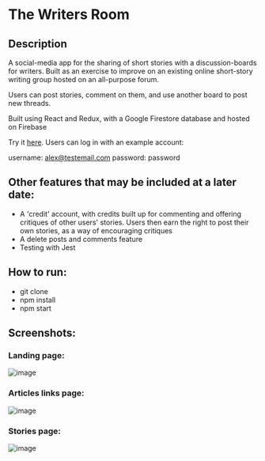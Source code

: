 
# The Writers Room #

## Description ## 

A social-media app for the sharing of short stories with a discussion-boards for writers. Built as an exercise to improve on an existing online short-story writing group hosted on an all-purpose forum. 

Users can post stories, comment on them, and use another board to post new threads. 

Built using React and Redux, with a Google Firestore database and hosted on Firebase

Try it [here](https://writer-818e0.web.app/). Users can log in with an example account:

username: alex@testemail.com 
password: password

## Other features that may be included at a later date: ##

* A 'credit' account, with credits built up for commenting and offering critiques of other users' stories. 
Users then earn the right to post their own stories, as a way of encouraging critiques
* A delete posts and comments feature
* Testing with Jest

## How to run: ##

* git clone
* npm install
* npm start

## Screenshots: ##

### Landing page: ###



![image](https://user-images.githubusercontent.com/22149360/213455595-2a93ecef-f149-4b8b-802d-3a317518b141.png)

### Articles links page: ###



![image](https://user-images.githubusercontent.com/22149360/213455698-14e89112-bf43-442c-b0d7-00478e8845cd.png)

### Stories page: ###



![image](https://user-images.githubusercontent.com/22149360/213456577-e0ab5d7a-a960-4935-80f8-b9f33be14f93.png)

